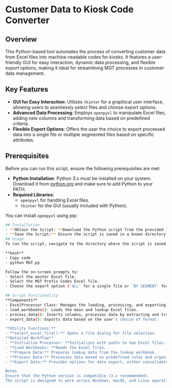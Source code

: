 # Customer Data to Kiosk Code Converter

## Overview
This Python-based tool automates the process of converting customer data from Excel files into machine-readable codes for kiosks. It features a user-friendly GUI for easy interaction, dynamic data processing, and flexible export options, making it ideal for streamlining MGT processes in customer data management.

## Key Features
- **GUI for Easy Interaction**: Utilizes `tkinter` for a graphical user interface, allowing users to seamlessly select files and choose export options.
- **Advanced Data Processing**: Employs `openpyxl` to manipulate Excel files, adding new columns and transforming data based on predefined criteria.
- **Flexible Export Options**: Offers the user the choice to export processed data into a single file or multiple segmented files based on specific attributes.

## Prerequisites
Before you can run this script, ensure the following prerequisites are met:
- **Python Installation**: Python 3.x must be installed on your system. Download it from [python.org](https://python.org) and make sure to add Python to your PATH.
- **Required Libraries**:
  - `openpyxl` for handling Excel files.
  - `tkinter` for the GUI (usually included with Python).

You can install `openpyxl` using pip:
```bash
## Installation
- **Obtain the Script: **Download the Python script from the provided link or the shared location.
- **Save the Script:** Ensure the script is saved in a known directory on your computer, avoiding cloud-synced folders to prevent sync issues.
## Usage
To run the script, navigate to the directory where the script is saved and execute the following command in the command prompt or terminal:

**bash**
- Copy code
- python MGT.py

Follow the on-screen prompts to:
- Select the master Excel file.
- Select the MGT Prefix Codes Excel file.
- Choose the export option ('ALL' for a single file or 'BY SEGMENT' for separate files).

## Script Functionality
**Components**
- ExcelProcessor Class: Manages the loading, processing, and exporting of Excel workbooks.
- load_workbooks(): Loads the main and lookup Excel files.
- process_data(): Inserts columns, processes data by extracting and transforming specified columns, and organizes data into segments.
- export_data(): Exports data based on the user's choice of format.

**Utility Functions:**
- **select_excel_file():** Opens a file dialog for file selection.
**Detailed Workflow**
- **Initialize Processor: **Initializes with paths to two Excel files.
- **Load Workbooks: **Reads the Excel files.
- **Prepare Data:** Prepares lookup data from the lookup workbook.
- **Process Data:** Processes data based on predefined rules and organizes by segment.
- **Export Data:** Provides options for data export, either consolidated or segmented.

Notes
Ensure that the Python version is compatible (3.x recommended).
The script is designed to work across Windows, macOS, and Linux operating systems.
